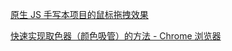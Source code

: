 [原生 JS 手写本项目的鼠标拖拽效果](https://juejin.cn/post/7145447742515445791)

[快速实现取色器（颜色吸管）的方法 - Chrome 浏览器](https://juejin.cn/post/7140172562314559502)